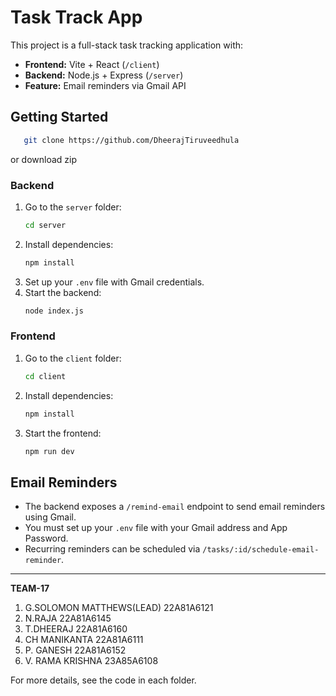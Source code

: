 # Task Track App

This project is a full-stack task tracking application with:
- **Frontend:** Vite + React (`/client`)
- **Backend:** Node.js + Express (`/server`)
- **Feature:** Email reminders via Gmail API

## Getting Started

```sh
   git clone https://github.com/DheerajTiruveedhula
```
or download zip

### Backend
1. Go to the `server` folder:
   ```sh
   cd server
   ```
2. Install dependencies:
   ```sh
   npm install
   ```
3. Set up your `.env` file with Gmail credentials.
4. Start the backend:
   ```sh
   node index.js
   ```

### Frontend
1. Go to the `client` folder:
   ```sh
   cd client
   ```
2. Install dependencies:
   ```sh
   npm install
   ```
3. Start the frontend:
   ```sh
   npm run dev
   ```

## Email Reminders
- The backend exposes a `/remind-email` endpoint to send email reminders using Gmail.
- You must set up your `.env` file with your Gmail address and App Password.
- Recurring reminders can be scheduled via `/tasks/:id/schedule-email-reminder`.

---



**TEAM-17**
1. G.SOLOMON MATTHEWS(LEAD) 22A81A6121
2. N.RAJA                   22A81A6145
3. T.DHEERAJ                22A81A6160
4. CH MANIKANTA             22A81A6111
5. P. GANESH                22A81A6152
6. V. RAMA KRISHNA          23A85A6108


For more details, see the code in each folder.
